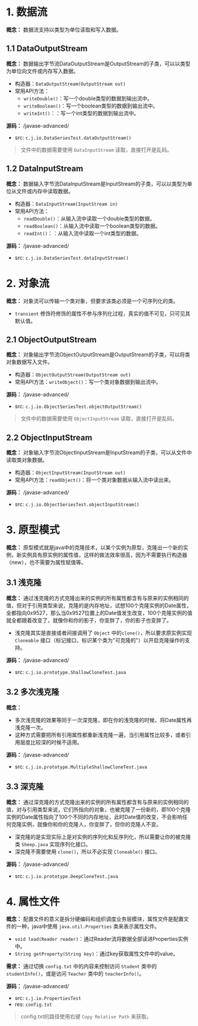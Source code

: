 # 1. 数据流

**概念：** 数据流支持以类型为单位读取和写入数据。

## 1.1 DataOutputStream

**概念：** 数据输出字节流DataOutputStream是OutputStream的子类，可以以类型为单位向文件或内存写入数据。
- 构造器：`DataOutputStream(OutputStream out)`
- 常用API方法：
    - `writeDouble()`：写一个double类型的数据到输出流中。
    - `writeBoolean()`：写一个boolean类型的数据到输出流中。
    - `writeInt()`：：写一个int类型的数据到输出流中。

**源码：** /javase-advanced/
- src: `c.j.io.DataSeriesTest.dataOutputStream()`

> 文件中的数据需要使用 `DataInputStream` 读取，直接打开是乱码。

## 1.2 DataInputStream

**概念：** 数据输入字节流DataInputStream是InputStream的子类，可以以类型为单位从文件或内存中读取数据。
- 构造器：`DataInputStream(InputStream in)`
- 常用API方法：
    - `readDouble()`：从输入流中读取一个double类型的数据。
    - `readBoolean()`：从输入流中读取一个boolean类型的数据。
    - `readInt()`：：从输入流中读取一个int类型的数据。

**源码：** /javase-advanced/
- src: `c.j.io.DataSeriesTest.dataInputStream()`

# 2. 对象流

**概念：** 对象流可以传输一个类对象，但要求该类必须是一个可序列化的类。
- `transient` 修饰符修饰的属性不参与序列化过程，真实的值不可见，只可见其默认值。

## 2.1 ObjectOutputStream

**概念：** 对象输出字节流ObjectOutputStream是OutputStream的子类，可以将类对象数据写入文件。
- 构造器：`ObjectOutputStream(OutputStream out)`
- 常用API方法：`writeObject()`：写一个类对象数据到输出流中。

**源码：** /javase-advanced/
- src: `c.j.io.ObjectSeriesTest.objectOutputStream()`

> 文件中的数据需要使用 `ObjectInputStream` 读取，直接打开是乱码。

## 2.2 ObjectInputStream

**概念：** 对象输入字节流ObjectInputStream是InputStream的子类，可以从文件中读取类对象数据。
- 构造器：`ObjectInputStream(InputStream out)`
- 常用API方法：`readObject()`：将一个类对象数据从输入流中读出来。

**源码：** /javase-advanced/
- src: `c.j.io.ObjectSeriesTest.objectInputStream()`

# 3. 原型模式

**概念：** 原型模式就是java中的克隆技术，以某个实例为原型，克隆出一个新的实例，新实例具有原实例的属性值，这样的做法效率很高，因为不需要执行构造器（new），也不需要为属性赋值等。

## 3.1 浅克隆

**概念：** 通过浅克隆的方式克隆出来的实例的所有属性都含有与原来的实例相同的值，但对于引用类型来说，克隆的是内存地址，试想100个克隆实例的Date属性，全都指向0x9527，那么当0x9527位置上的Date值发生改变，100个克隆实例的值就全都跟着改变了，就像你和你的影子，你变胖了，你的影子也变胖了。
- 浅克隆其实是直接或者间接调用了 `Object` 中的`clone()`，所以要求原实例实现 `Cloneable` 接口（标记接口，标识某个类为"可克隆的"）以开启克隆操作的支持。

**源码：** /javase-advanced/
- src: `c.j.io.prototype.ShallowCloneTest.java`

## 3.2 多次浅克隆

**概念：** 
- 多次浅克隆的效果等同于一次深克隆，即在你的浅克隆的时候，将Date属性再浅克隆一次。
- 这种方式需要把所有引用属性都重新浅克隆一遍，当引用属性比较多，或者引用层度比较深的时候不适用。

**源码：** /javase-advanced/
- src: `c.j.io.prototype.MultipleShallowCloneTest.java`

## 3.3 深克隆

**概念：** 通过深克隆的方式克隆出来的实例的所有属性都含有与原来的实例相同的值，对与引用类型来说，它们所指向的对象，也被克隆了一份新的，即100个克隆实例的Date属性指向了100个不同的内存地址，此时Date值的改变，不会影响任何克隆实例，就像你和你的克隆人，你变胖了，但你的克隆人不变。
- 深克隆的是实现实际上是对实例的序列化和反序列化，所以需要让你的被克隆类 `Sheep.java` 实现序列化接口。
- 深克隆不需要使用 `clone()`，所以不必实现 `Cloneable()` 接口。

**源码：** /javase-advanced/
- src: `c.j.io.prototype.DeepCloneTest.java`

# 4. 属性文件

**概念：** 配置文件的意义是拆分硬编码和组织调度业务层模块，属性文件是配置文件的一种，java中使用 `java.util.Properties` 类来表示属性文件。
- `void load(Reader reader)`：通过Reader流将数据全部读进Properties实例中。
- `String getProperty(String key)`：通过key获取属性文件中的value。

**需求：** 通过切换 `config.txt` 中的内容来控制访问 `Student` 类中的 `studentInfo()`，或是访问 `Teacher` 类中的 `teacherInfo()`。

**源码：** /javase-advanced/
- src: `c.j.io.PropertiesTest`
- res: `config.txt`

> config.txt的路径使用右键 `Copy Relative Path` 来获取。



